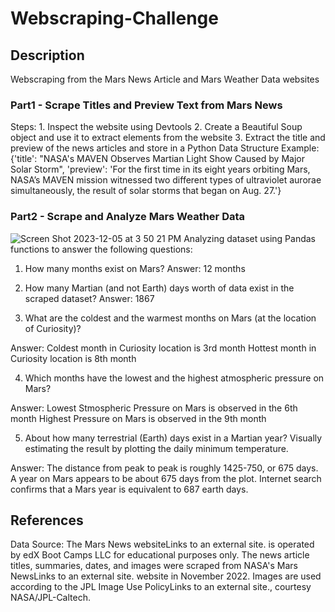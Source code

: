 # Webscraping-Challenge
## Description
Webscraping from the Mars News Article and Mars Weather Data websites

### Part1 - Scrape Titles and Preview Text from Mars News

Steps: 1. Inspect the website using Devtools
2. Create a Beautiful Soup object and use it to extract elements from the website
3. Extract the title and preview of the news articles and store in a Python Data Structure
Example:
{'title': "NASA's MAVEN Observes Martian Light Show Caused by Major Solar Storm",
  'preview': 'For the first time in its eight years orbiting Mars, NASA’s MAVEN mission witnessed two different types of ultraviolet aurorae simultaneously, the result of solar storms that began on Aug. 27.'}
  
  ### Part2 - Scrape and Analyze Mars Weather Data
![Screen Shot 2023-12-05 at 3 50 21 PM](https://github.com/supvadakkeveetil/Webscraping-Challenge/assets/144635564/cdcb591f-b183-4737-9720-50f4343425b7)
Analyzing dataset using Pandas functions to answer the following questions:
1. How many months exist on Mars?
Answer: 12 months

2. How many Martian (and not Earth) days worth of data exist in the scraped dataset?
Answer: 1867

3. What are the coldest and the warmest months on Mars (at the location of Curiosity)? 


Answer: Coldest month in Curiosity location is 3rd month
Hottest month in Curiosity location is 8th month

4. Which months have the lowest and the highest atmospheric pressure on Mars? 


Answer: Lowest Stmospheric Pressure on Mars is observed in the 6th month 
Highest Pressure on Mars is observed in the 9th month

5. About how many terrestrial (Earth) days exist in a Martian year? 
Visually estimating the result by plotting the daily minimum temperature.

Answer: The distance from peak to peak is roughly 1425-750, or 675 days. A year on Mars appears to be about 675 days from the plot. Internet search confirms that a Mars year is equivalent to 687 earth days.


## References
Data Source: The Mars News websiteLinks to an external site. is operated by edX Boot Camps LLC for educational purposes only. The news article titles, summaries, dates, and images were scraped from NASA's Mars NewsLinks to an external site. website in November 2022. Images are used according to the JPL Image Use PolicyLinks to an external site., courtesy NASA/JPL-Caltech.
